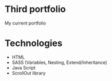# Third portfolio
My current portfolio

# Technologies
* HTML
* SASS (Variables, Nesting, Extend/Inheritance)
* Java Script 
* ScrollOut library
